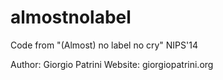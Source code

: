 almostnolabel
=============

Code from "(Almost) no label no cry" NIPS'14

Author: Giorgio Patrini
Website: giorgiopatrini.org
